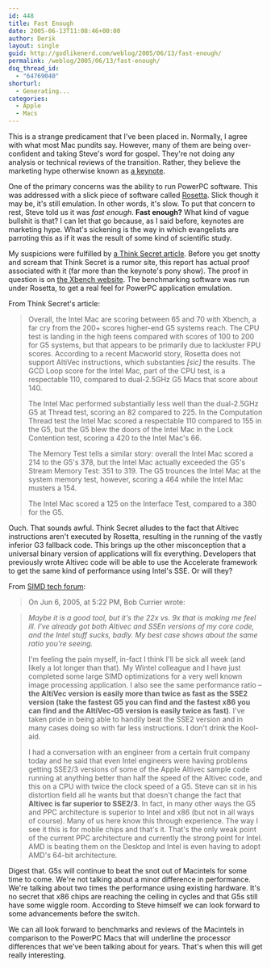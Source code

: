 ```yaml
---
id: 448
title: Fast Enough
date: 2005-06-13T11:08:46+00:00
author: Derik
layout: single
guid: http://godlikenerd.com/weblog/2005/06/13/fast-enough/
permalink: /weblog/2005/06/13/fast-enough/
dsq_thread_id:
  - "64769040"
shorturl:
  - Generating...
categories:
  - Apple
  - Macs
---
```

This is a strange predicament that I've been placed in. Normally, I agree with what most Mac pundits say. However, many of them are being over-confident and taking Steve's word for gospel. They're not doing any analysis or technical reviews of the transition. Rather, they believe the marketing hype otherwise known as [a keynote](http://www.apple.com/quicktime/qtv/wwdc05/).

One of the primary concerns was the ability to run PowerPC software. This was addressed with a slick piece of software called [Rosetta](http://godlikenerd.com/weblog/2005/06/07/rosetta-is-not-a-magic-cure-all-or-the-death-of-classic/). Slick though it may be, it's still emulation. In other words, it's slow. To put that concern to rest, Steve told us it was _fast enough_. **Fast enough?** What kind of vague bullshit is that? I can let that go because, as I said before, keynotes are marketing hype. What's sickening is the way in which evangelists are parroting this as if it was the result of some kind of scientific study.

My suspicions were fulfilled by [a Think Secret article](http://www.thinksecret.com/news/0506intelxbench.html). Before you get snotty and scream that Think Secret is a rumor site, this report has actual proof associated with it (far more than the keynote's pony show). The proof in question is on [the Xbench website](http://ladd.dyndns.org/xbench/merge.xhtml?doc2=115944). The benchmarking software was run under Rosetta, to get a real feel for PowerPC application emulation.

From Think Secret's article: 

> Overall, the Intel Mac are scoring between 65 and 70 with Xbench, a far cry from the 200+ scores higher-end G5 systems reach. The CPU test is landing in the high teens compared with scores of 100 to 200 for G5 systems, but that appears to be primarily due to lackluster FPU scores. According to a recent Macworld story, Rosetta does not support AltiVec instructions, which substanties _[sic]_ the results. The GCD Loop score for the Intel Mac, part of the CPU test, is a respectable 110, compared to dual-2.5GHz G5 Macs that score about 140.
> 
> The Intel Mac performed substantially less well than the dual-2.5GHz G5 at Thread test, scoring an 82 compared to 225. In the Computation Thread test the Intel Mac scored a respectable 110 compared to 155 in the G5, but the G5 blew the doors of the Intel Mac in the Lock Contention test, scoring a 420 to the Intel Mac's 66.
> 
> The Memory Test tells a similar story: overall the Intel Mac scored a 214 to the G5's 378, but the Intel Mac actually exceeded the G5's Stream Memory Test: 351 to 319. The G5 trounces the Intel Mac at the system memory test, however, scoring a 464 while the Intel Mac musters a 154.
> 
> The Intel Mac scored a 125 on the Interface Test, compared to a 380 for the G5.

Ouch. That sounds awful. Think Secret alludes to the fact that Altivec instructions aren't executed by Rosetta, resulting in the running of the vastly inferior G3 fallback code. This brings up the other misconception that a universal binary version of applications will fix everything. Developers that previously wrote Altivec code will be able to use the Accelerate framework to get the same kind of performance using Intel's SSE. Or will they?

From [SIMD tech forum](http://www.simdtech.org/altivec/archive/msg?list_name=altivec&monthdir=200506&msg=msg00037.html): 

> On Jun 6, 2005, at 5:22 PM, Bob Currier wrote:
    
> _Maybe it is a good tool, but it's the 22x vs. 9x that is making me feel ill. I've already got both Altivec and SSEn versions of my core code, and the Intel stuff sucks, badly. My best case shows about the same ratio you're seeing._
> 
> I'm feeling the pain myself, in-fact I think I'll be sick all week (and likely a lot longer than that). My Wintel colleague and I have just completed some large SIMD optimizations for a very well known image processing application. I also see the same performance ratio &#8211; **the AltiVec version is easily more than twice as fast as the SSE2 version (take the fastest G5 you can find and the fastest x86 you can find and the AltiVec-G5 version is easily twice as fast)**. I've taken pride in being able to handily beat the SSE2 version and in many cases doing so with far less instructions. I don't drink the Kool-aid.
> 
> I had a conversation with an engineer from a certain fruit company today and he said that even Intel engineers were having problems getting SSE2/3 versions of some of the Apple Altivec sample code running at anything better than half the speed of the Altivec code, and this on a CPU with twice the clock speed of a G5. Steve can sit in his distortion field all he wants but that doesn't change the fact that **Altivec is far superior to SSE2/3**. In fact, in many other ways the G5 and PPC architecture is superior to Intel and x86 (but not in all ways of course). Many of us here know this through experience. The way I see it this is for mobile chips and that's it. That's the only weak point of the current PPC architecture and currently the strong point for Intel. AMD is beating them on the Desktop and Intel is even having to adopt AMD's 64-bit architecture.

Digest that. G5s will continue to beat the snot out of Macintels for some time to come. We're not talking about a minor difference in performance. We're talking about two times the performance using existing hardware. It's no secret that x86 chips are reaching the ceiling in cycles and that G5s still have some wiggle room. According to Steve himself we can look forward to some advancements before the switch.

We can all look forward to benchmarks and reviews of the Macintels in comparison to the PowerPC Macs that will underline the processor differences that we've been talking about for years. That's when this will get really interesting.